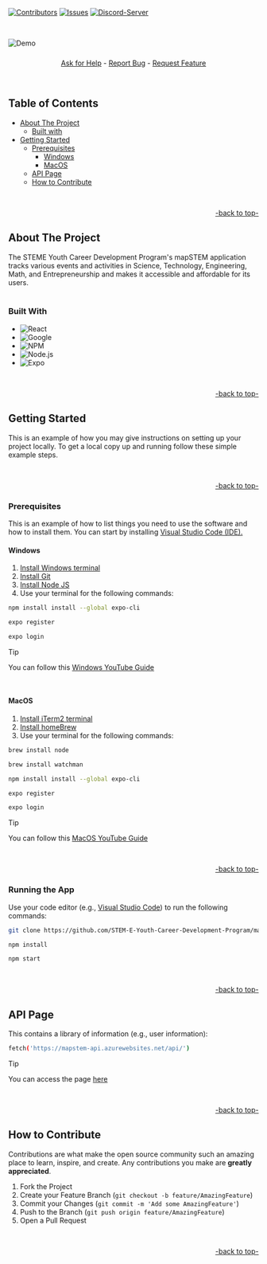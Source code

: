 <a name="readme-top"></a>


[![Contributors][contributors-shield]][contributors-url]
[![Issues][issues-shield]][issues-url]
[![Discord-Server][discord-shield]][discord-url]


<!-- Logo -->
<br />

![Demo](https://github.com/MenlyCSE/map-app-guide/assets/154091778/4213a767-9235-4107-8004-e97203811f0c)
<div>
<h3 align="center"></h3>
  <p align="center">
    <a href="https://github.com/STEM-E-Youth-Career-Development-Program/map-app/issues/new"> Ask for Help</a>
    -
    <a href="https://github.com/STEM-E-Youth-Career-Development-Program/map-app/issues/new">Report Bug</a>
      -
    <a href="https://github.com/STEM-E-Youth-Career-Development-Program/map-app/issues/new">Request Feature</a>
  </p>
  <br>
</div>


<!-- shortcuts -->

## Table of Contents
- [ About The Project](#about-the-project)
  - [ Built with](#built-with)
- [ Getting Started](#getting-started)
  - [ Prerequisites](#prerequisites)
    - [ Windows](#windows)
    - [ MacOS](#macos)
  - [ API Page](#api-page)
  - [ How to Contribute](#how-to-contribute)

<br>
<p align="right"><a href="#readme-top">-back to top-</a></p>


## About The Project

The STEME Youth Career Development
Program's mapSTEM application tracks various events and activities in Science, Technology, Engineering, Math, and Entrepreneurship and makes it accessible and affordable for its users.
<br>
<br>


### Built With

* ![React][React.js]
* ![Google][Google.api]
* ![NPM][NPM.js]
* ![Node.js][node.js]
* ![Expo][Expo]

<br>
<p align="right"><a href="#readme-top">-back to top-</a></p>


## Getting Started

This is an example of how you may give instructions on setting up your project locally.
To get a local copy up and running follow these simple example steps.

<br>
<p align="right"><a href="#readme-top">-back to top-</a></p>


### Prerequisites

This is an example of how to list things you need to use the software and how to install them. You can start by installing <a href="https://code.visualstudio.com/">Visual Studio Code (IDE).</a>

#### Windows
<ol>
  <li><a href="https://apps.microsoft.com/detail/9n0dx20hk701?hl=en-US&gl=US">Install Windows terminal</a></li>
  <li><a href="https://git-scm.com/download/win">Install Git</a></li>
  <li><a href="https://nodejs.org/en/download/">Install Node JS</a></li>
  <li>Use your terminal for the following commands:</a></li>
</ol>

 ```sh
npm install install --global expo-cli
```
```sh
expo register
```
```sh
expo login
```
> [!TIP]
> You can follow this [Windows YouTube Guide](https://www.youtube.com/watch?v=f6TXEnHT_Mk)

<br>

#### MacOS 
<ol>
  <li><a href="https://iterm2.com/index.html">Install iTerm2 terminal</a></li>
  <li><a href="https://brew.sh/">Install homeBrew</a></li>
  <li>Use your terminal for the following commands:</a></li>
</ol>

 ```sh
brew install node
```
 ```sh
brew install watchman
```
 ```sh
npm install install --global expo-cli
```
```sh
expo register
```
```sh
expo login
```
> [!TIP]
> You can follow this [MacOS YouTube Guide](https://www.youtube.com/watch?v=4U_OQHGhSf0&t=128s)

<br>
<p align="right"><a href="#readme-top">-back to top-</a></p>


### Running the App

Use your code editor (e.g., <a href="https://code.visualstudio.com/">Visual Studio Code</a>) to run the following commands: 

   ```sh
   git clone https://github.com/STEM-E-Youth-Career-Development-Program/map-app.git
   ```
   ```sh
   npm install
   ```
   ```sh
   npm start
   ```


<br>
<p align="right"><a href="#readme-top">-back to top-</a></p>



## API Page

This contains a library of information (e.g., user information):

```sh
fetch('https://mapstem-api.azurewebsites.net/api/')
```

> [!TIP]
> You can access the page [here](https://insertLinkHere.com)

<br>
<p align="right"><a href="#readme-top">-back to top-</a></p>

## How to Contribute

Contributions are what make the open source community such an amazing place to learn, inspire, and create. Any contributions you make are **greatly appreciated**.

1. Fork the Project
2. Create your Feature Branch (`git checkout -b feature/AmazingFeature`)
3. Commit your Changes (`git commit -m 'Add some AmazingFeature'`)
4. Push to the Branch (`git push origin feature/AmazingFeature`)
5. Open a Pull Request

<br>
<p align="right"><a href="#readme-top">-back to top-</a></p>


<!-- Links -->
[contributors-shield]: https://img.shields.io/github/contributors/STEM-E-Youth-Career-Development-Program/map-app.svg?style=for-the-badge

[contributors-url]: https://github.com/STEM-E-Youth-Career-Development-Program/map-app/graphs/contributors

[issues-shield]: https://img.shields.io/github/issues/STEM-E-Youth-Career-Development-Program/map-app.svg?style=for-the-badge
[issues-url]: https://github.com/STEM-E-Youth-Career-Development-Program/map-app/issues

[discord-shield]: https://img.shields.io/badge/dynamic/json?url=https%3A%2F%2Fdiscord.com%2Fapi%2Finvites%2FNKDkE52HhH%3Fwith_counts%3Dtrue&query=%24.approximate_presence_count&suffix=%20Online&style=for-the-badge&logo=Discord&logoColor=white&label=Discord&color=%235864f4

[discord-url]: https://discord.gg/2EuA82Xayg

[product-screenshot]: images/screenshot.png

[React.js]: https://img.shields.io/badge/React-20232A?style=for-the-badge&logo=react&logoColor=61DAFB

[Google.api]: https://img.shields.io/badge/Google-black?style=for-the-badge&logo=google&color=%2320232A

[NPM.js]: https://img.shields.io/badge/NPM-20232a?style=for-the-badge&logo=NPM

[node.js]: https://img.shields.io/badge/Node.js-20232a?style=for-the-badge&logo=Node.js

[Expo]: https://img.shields.io/badge/Expo-20232a?style=for-the-badge&logo=Expo
